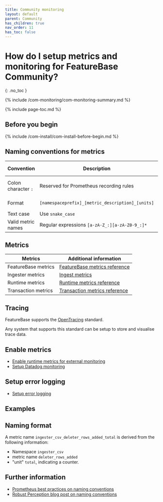 ```yaml
---
title: Community monitoring
layout: default
parent: Community
has_children: true
nav_order: 11
has_toc: false
---
```


# How do I setup metrics and monitoring for FeatureBase Community?
{: .no_toc }

{% include /com-monitoring/com-monitoring-summary.md %}

{% include page-toc.md %}

## Before you begin

{% include /com-install/com-install-before-begin.md %}

## Naming conventions for metrics

| Convention | Description | Additional information |
|---|---|---|
| Colon character `:` | Reserved for Prometheus recording rules | [Learn about Prometheus recording rules](https://prometheus.io/docs/practices/rules/){:target="_blank"} |
| Format | `[namespaceprefix]_[metric_description]_[units]` | [Naming format example](#naming-format) |
| Text case | Use `snake_case` |  |
| Valid metric names | Regular expressions `[a-zA-Z_:][a-zA-Z0-9_:]*` |  |

## Metrics

| Metrics | Additional information |
|---|---|
| FeatureBase metrics | [FeatureBase metrics reference](/docs/community/com-monitoring/com-monitoring-metrics-fb) |
| Ingester metrics | [Ingest metrics](/docs/community/com-monitoring/com-monitoring-metrics-ingest) |
| Runtime metrics | [Runtime metrics reference](/docs/community/com-monitoring/com-monitoring-metrics-runtime) |
| Transaction metrics | [Transaction metrics reference](/docs/community/com-monitoring/com-monitoring-metrics-transaction) |

## Tracing

FeatureBase supports the [OpenTracing](https://opentracing.io/) standard.

Any system that supports this standard can be setup to store and visualise trace data.

## Enable metrics

* [Enable runtime metrics for external monitoring](/docs/community/com-monitoring/com-monitoring-metrics-runtime-enable)
* [Setup Datadog monitoring](/docs/community/com-monitoring/old-datadog)

## Setup error logging

* [Setup error logging](/docs/community/com-monitoring/com-monitoring-log-setup)

## Examples

## Naming format

A metric name `ingester_csv_deleter_rows_added_total` is derived from the following information:

* Namespace `ingester_csv`
* metric name `deleter_rows_added`
* "unit" `total`, indicating a counter.

## Further information

* [Prometheus best practices on naming conventions](https://prometheus.io/docs/practices/naming/)
* [Robust Perception blog post on naming conventions](https://www.robustperception.io/on-the-naming-of-things)
